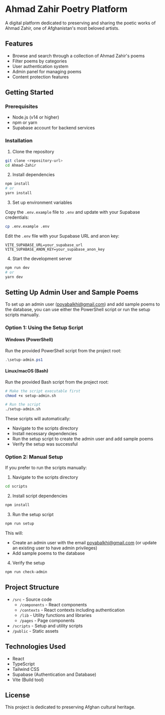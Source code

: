 # Ahmad Zahir Poetry Platform

A digital platform dedicated to preserving and sharing the poetic works of Ahmad Zahir, one of Afghanistan's most beloved artists.

## Features

- Browse and search through a collection of Ahmad Zahir's poems
- Filter poems by categories
- User authentication system
- Admin panel for managing poems
- Content protection features

## Getting Started

### Prerequisites

- Node.js (v14 or higher)
- npm or yarn
- Supabase account for backend services

### Installation

1. Clone the repository

```bash
git clone <repository-url>
cd Ahmad-Zahir
```

2. Install dependencies

```bash
npm install
# or
yarn install
```

3. Set up environment variables

Copy the `.env.example` file to `.env` and update with your Supabase credentials:

```bash
cp .env.example .env
```

Edit the `.env` file with your Supabase URL and anon key:

```
VITE_SUPABASE_URL=your_supabase_url
VITE_SUPABASE_ANON_KEY=your_supabase_anon_key
```

4. Start the development server

```bash
npm run dev
# or
yarn dev
```

## Setting Up Admin User and Sample Poems

To set up an admin user (poyabalkhi@gmail.com) and add sample poems to the database, you can use either the PowerShell script or run the setup scripts manually.

### Option 1: Using the Setup Script

#### Windows (PowerShell)

Run the provided PowerShell script from the project root:

```powershell
.\setup-admin.ps1
```

#### Linux/macOS (Bash)

Run the provided Bash script from the project root:

```bash
# Make the script executable first
chmod +x setup-admin.sh

# Run the script
./setup-admin.sh
```

These scripts will automatically:
- Navigate to the scripts directory
- Install necessary dependencies
- Run the setup script to create the admin user and add sample poems
- Verify the setup was successful

### Option 2: Manual Setup

If you prefer to run the scripts manually:

1. Navigate to the scripts directory

```bash
cd scripts
```

2. Install script dependencies

```bash
npm install
```

3. Run the setup script

```bash
npm run setup
```

This will:
- Create an admin user with the email poyabalkhi@gmail.com (or update an existing user to have admin privileges)
- Add sample poems to the database

4. Verify the setup

```bash
npm run check-admin
```

## Project Structure

- `/src` - Source code
  - `/components` - React components
  - `/contexts` - React contexts including authentication
  - `/lib` - Utility functions and libraries
  - `/pages` - Page components
- `/scripts` - Setup and utility scripts
- `/public` - Static assets

## Technologies Used

- React
- TypeScript
- Tailwind CSS
- Supabase (Authentication and Database)
- Vite (Build tool)

## License

This project is dedicated to preserving Afghan cultural heritage.